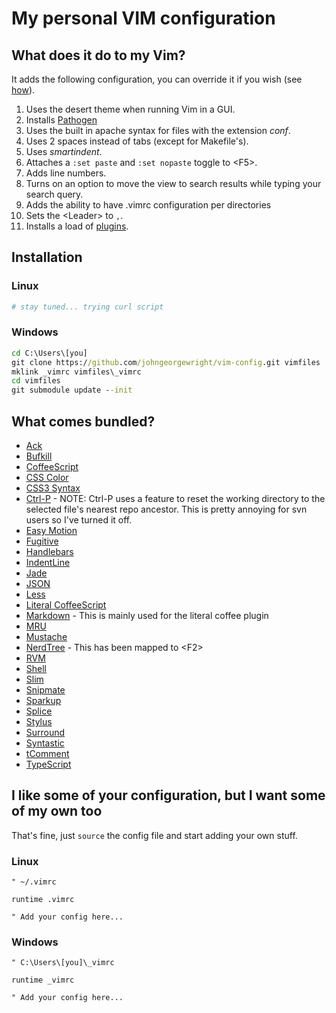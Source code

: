 My personal VIM configuration
=============================

What does it do to my Vim?
--------------------------

It adds the following configuration, you can override it if you wish (see [how](#i-like-some-of-your-configuration-but-i-want-some-of-my-own-too)).

1. Uses the desert theme when running Vim in a GUI.
2. Installs [Pathogen](https://github.com/tpope/vim-pathogen)
4. Uses the built in apache syntax for files with the extension _conf_.
5. Uses 2 spaces instead of tabs (except for Makefile's).
6. Uses _smartindent_.
7. Attaches a `:set paste` and `:set nopaste` toggle to &lt;F5&gt;.
8. Adds line numbers.
9. Turns on an option to move the view to search results while typing your search query.
10. Adds the ability to have .vimrc configuration per directories
11. Sets the &lt;Leader&gt; to `,`.
12. Installs a load of [plugins](#what-comes-bundled).

Installation
------------

### Linux

```sh
# stay tuned... trying curl script
```

### Windows

```bat
cd C:\Users\[you]
git clone https://github.com/johngeorgewright/vim-config.git vimfiles
mklink _vimrc vimfiles\_vimrc
cd vimfiles
git submodule update --init
```

What comes bundled?
-------------------

- [Ack](https://github.com/mileszs/ack.vim)
- [Bufkill](http://www.vim.org/scripts/script.php?script_id=1147)
- [CoffeeScript](https://github.com/kchmck/vim-coffee-script)
- [CSS Color](https://github.com/skammer/vim-css-color)
- [CSS3 Syntax](https://github.com/hail2u/vim-css3-syntax)
- [Ctrl-P](https://github.com/kien/ctrlp.vim) - NOTE: Ctrl-P uses a feature to reset the working directory to the selected file's nearest repo ancestor. This is pretty annoying for svn users so I've turned it off.
- [Easy Motion](https://github.com/Lokaltog/vim-easymotion)
- [Fugitive](https://github.com/tpope/vim-fugitive.git)
- [Handlebars](https://github.com/nono/vim-handlebars)
- [IndentLine](https://github.com/Yggdroot/indentLine)
- [Jade](https://github.com/digitaltoad/vim-jade)
- [JSON](https://github.com/elzr/vim-json)
- [Less](https://github.com/groenewege/vim-less)
- [Literal CoffeeScript](https://github.com/mintplant/vim-literate-coffeescript.git)
- [Markdown](https://github.com/tpope/vim-markdown.git) - This is mainly used for the literal coffee plugin
- [MRU](https://github.com/vim-scripts/mru.vim)
- [Mustache](https://github.com/juvenn/mustache.vim)
- [NerdTree](https://github.com/scrooloose/nerdtree) - This has been mapped to &lt;F2&gt;
- [RVM](https://github.com/tpope/vim-rvm)
- [Shell](https://github.com/johngeorgewright/shell.vim)
- [Slim](https://github.com/slim-template/vim-slim)
- [Snipmate](https://github.com/msanders/snipmate.vim)
- [Sparkup](https://github.com/tristen/vim-sparkup)
- [Splice](https://github.com/sjl/splice.vim)
- [Stylus](https://github.com/wavded/vim-stylus)
- [Surround](https://github.com/tpope/vim-surround)
- [Syntastic](https://github.com/scrooloose/syntastic)
- [tComment](https://github.com/vim-scripts/tComment)
- [TypeScript](https://github.com/leafgarland/typescript-vim)


I like some of your configuration, but I want some of my own too
----------------------------------------------------------------

That's fine, just `source` the config file and start adding your own stuff.

### Linux
```vim
" ~/.vimrc

runtime .vimrc

" Add your config here...
```

### Windows
```vim
" C:\Users\[you]\_vimrc

runtime _vimrc

" Add your config here...
```

